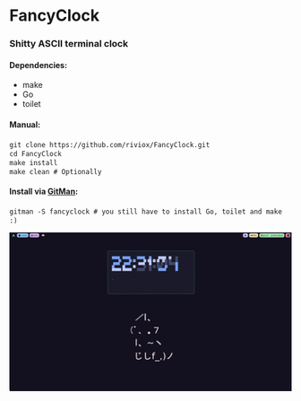 # FancyClock
### Shitty ASCII terminal clock
#### Dependencies:
- make
- Go
- toilet
#### Manual:
```
git clone https://github.com/riviox/FancyClock.git
cd FancyClock
make install
make clean # Optionally
```
#### Install via [GitMan](https://github.com/riviox/GitMan):
```
gitman -S fancyclock # you still have to install Go, toilet and make :)
```
![Alt text](imgs/image.png)
